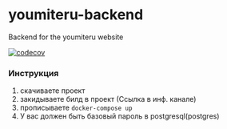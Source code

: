 # youmiteru-backend
Backend for the youmiteru website

[![codecov](https://codecov.io/gh/DJ-Java-Team/youmiteru-backend/graph/badge.svg?token=OI80Q5XKJD)](https://codecov.io/gh/DJ-Java-Team/youmiteru-backend)
### Инструкция
1. скачиваете проект
2. закидываете билд в проект (Ссылка в инф. канале)
3. прописываете ```docker-compose up```
4. У вас должен быть базовый пароль в postgresql(postgres)